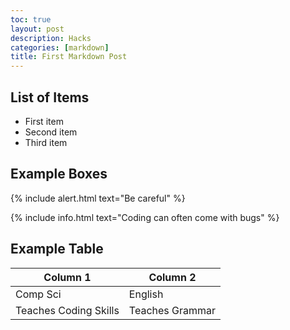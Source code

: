 ```yaml
---
toc: true
layout: post
description: Hacks
categories: [markdown]
title: First Markdown Post
---
```


## List of Items

- First item
- Second item
- Third item

## Example Boxes

{% include alert.html text="Be careful" %}

{% include info.html text="Coding can often come with bugs" %}

## Example Table

| Column 1 | Column 2 |
|-|-|
| Comp Sci | English |
| Teaches Coding Skills | Teaches Grammar |

